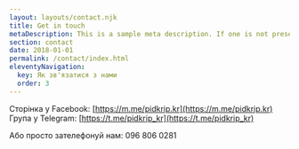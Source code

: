 ```yaml
---
layout: layouts/contact.njk
title: Get in touch
metaDescription: This is a sample meta description. If one is not present in your page/post's front matter, the default metadata.desciption will be used instead.
section: contact
date: 2018-01-01
permalink: /contact/index.html
eleventyNavigation:
  key: Як зв'язатися з нами
  order: 3
---
```

Сторінка у Facebook: [https://m.me/pidkrip.kr](https://m.me/pidkrip.kr)
Група у Telegram:  [https://t.me/pidkrip_kr](https://t.me/pidkrip_kr)

Або просто зателефонуй нам: 096 806 0281